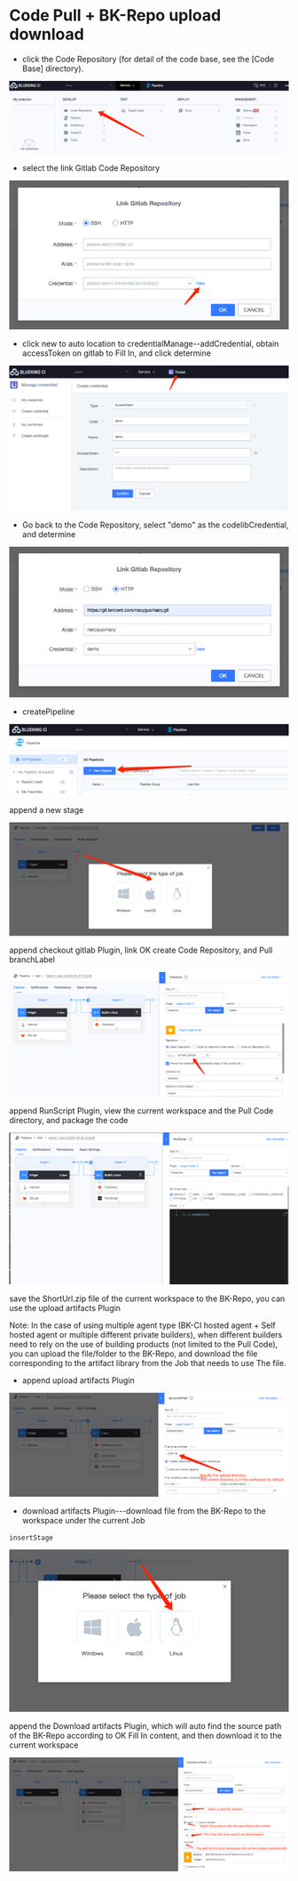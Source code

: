 # Code Pull + BK-Repo upload download 

 * click the Code Repository (for detail of the code base, see the [Code Base] directory). 

 ![](../../../assets/image-20211212214606792.png) 

 * select the link Gitlab Code Repository 

 ![](../../../assets/image-20211205163725597.png) 

 * click new to auto location to credentialManage--addCredential, obtain accessToken on gitlab to Fill In, and click determine&#x20; 

 ![](../../../assets/image-20211205164052362.png) 

 * Go back to the Code Repository, select "demo" as the codelibCredential, and determine 

 ![](../../../assets/image-20211205164627965.png) 

 * createPipeline 

 ![](../../../assets/image-20211213100550657.png) 

 append a new stage 

 ![](../../../assets/image-20211213100650213.png) 

 append checkout gitlab Plugin, link OK create Code Repository, and Pull branchLabel 

 ![](../../../assets/image-20211205170423284.png) 

 append RunScript Plugin, view the current workspace and the Pull Code directory, and package the code 

 ![](../../../assets/image-20211209202103728.png) 

 save the ShortUrl.zip file of the current workspace to the BK-Repo, you can use the upload artifacts Plugin 

 Note: In the case of using multiple agent type (BK-CI hosted agent + Self hosted agent or multiple different private builders), when different builders need to rely on the use of building products (not limited to the Pull Code), you can upload the file/folder to the BK-Repo, and download the file corresponding to the artifact library from the Job that needs to use The file. 

 * append upload artifacts Plugin 

 ![](../../../assets/image-20211209202425994.png) 

 *   download artifacts Plugin---download file from the BK-Repo to the workspace under the current Job 

    insertStage 

 ![](../../../assets/image-20211209202505648.png) 

 append the Download artifacts Plugin, which will auto find the source path of the BK-Repo according to OK Fill In content, and then download it to the current workspace 

 ![](../../../assets/image-20211209203143751.png) 